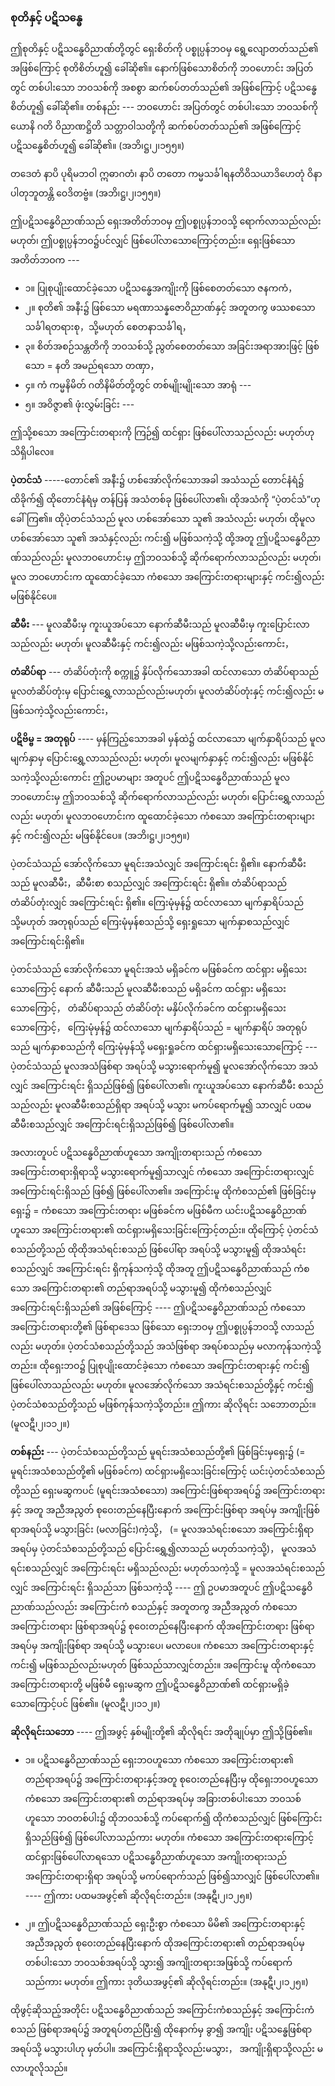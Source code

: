 ### စုတိနှင့် ပဋိသန္ဓေ

ဤစုတိနှင့် ပဋိသန္ဓေဝိညာဏ်တို့တွင် ရှေးစိတ်ကို ပစ္စုပ္ပန်ဘဝမှ ရွေ့လျောတတ်သည်၏ အဖြစ်ကြောင့် စုတိစိတ်ဟူ၍ ခေါ်ဆို၏။ 
နောက်ဖြစ်သောစိတ်ကို ဘဝဟောင်း အပြတ်တွင် တစ်ပါးသော ဘဝသစ်ကို အစစွာ ဆက်စပ်တတ်သည်၏ အဖြစ်ကြောင့် ပဋိသန္ဓေစိတ်ဟူ၍ ခေါ်ဆို၏။ 
တစ်နည်း --- ဘဝဟောင်း အပြတ်တွင် တစ်ပါးသော ဘဝသစ်ကို ယောနိ ဂတိ ဝိညာဏဋ္ဌိတိ သတ္တာဝါသတို့ကို ဆက်စပ်တတ်သည်၏ အဖြစ်ကြောင့် ပဋိသန္ဓေစိတ်ဟူ၍ ခေါ်ဆို၏။ (အဘိ၊ဋ္ဌ၊၂၊၁၅၅။)

တဒေတံ နာပိ ပုရိမဘဝါ ဣဓာဂတံ၊ နာပိ တတော ကမ္မသင်္ခါရနတိဝိသယာဒိဟေတုံ ဝိနာ ပါတုဘူတန္တိ ဝေဒိတဗ္ဗံ။ (အဘိ၊ဋ္ဌ၊၂၊၁၅၅။)

ဤပဋိသန္ဓေဝိညာဏ်သည် ရှေးအတိတ်ဘဝမှ ဤပစ္စုပ္ပန်ဘဝသို့ ရောက်လာသည်လည်း မဟုတ်၊ ဤပစ္စုပ္ပန်ဘဝ၌ပင်လျှင် ဖြစ်ပေါ်လာသောကြောင့်တည်း။ 
ရှေးဖြစ်သော အတိတ်ဘဝက ---

- ၁။ ပြုစုပျိုးထောင်ခဲ့သော ပဋိသန္ဓေအကျိုးကို ဖြစ်စေတတ်သော ဇနကကံ，
- ၂။ စုတိ၏ အနီး၌ ဖြစ်သော မရဏာသန္နဇောဝိညာဏ်နှင့် အတူတကွ ဖဿစသော သင်္ခါရတရားစု，သို့မဟုတ် စေတနာသင်္ခါရ，
- ၃။ စိတ်အစဉ်သန္တတိကို ဘဝသစ်သို့ ညွတ်စေတတ်သော အခြင်းအရာအားဖြင့် ဖြစ်သော = နတိ အမည်ရသော တဏှာ，
- ၄။ ကံ ကမ္မနိမိတ် ဂတိနိမိတ်တို့တွင် တစ်မျိုးမျိုးသော အာရုံ ---
- ၅။ အဝိဇ္ဇာ၏ ဖုံးလွှမ်းခြင်း ---

ဤသို့စသော အကြောင်းတရားကို ကြဉ်၍ ထင်ရှား ဖြစ်ပေါ်လာသည်လည်း မဟုတ်ဟု သိရှိပါလေ။

**ပဲ့တင်သံ** -----တောင်၏ အနီး၌ ဟစ်အော်လိုက်သောအခါ အသံသည် တောင်နံရံ၌ ထိခိုက်၍ ထိုတောင်နံရံမှ တန်ပြန် အသံတစ်ခု ဖြစ်ပေါ်လာ၏၊ ထိုအသံကို “ပဲ့တင်သံ”ဟု ခေါ်ကြ၏။ 
ထိုပဲ့တင်သံသည် မူလ ဟစ်အော်သော သူ၏ အသံလည်း မဟုတ်၊ ထိုမူလဟစ်အော်သော သူ၏ အသံနှင့်လည်း ကင်း၍ မဖြစ်သကဲ့သို့ ထို့အတူ ဤပဋိသန္ဓေဝိညာဏ်သည်လည်း မူလဘဝဟောင်းမှ ဤဘဝသစ်သို့ ဆိုက်ရောက်လာသည်လည်း မဟုတ်၊ မူလ ဘဝဟောင်းက ထူထောင်ခဲ့သော ကံစသော အကြောင်းတရားများနှင့် ကင်း၍လည်း မဖြစ်နိုင်ပေ။

**ဆီမီး** --- မူလဆီမီးမှ ကူးယူအပ်သော နောက်ဆီမီးသည် မူလဆီမီးမှ ကူးပြောင်းလာသည်လည်း မဟုတ်၊ မူလဆီမီးနှင့် ကင်း၍လည်း မဖြစ်သကဲ့သို့လည်းကောင်း，

**တံဆိပ်ရာ** --- တံဆိပ်တုံးကို စက္ကူ၌ နှိပ်လိုက်သောအခါ ထင်လာသော တံဆိပ်ရာသည် မူလတံဆိပ်တုံးမှ ပြောင်းရွှေ့လာသည်လည်းမဟုတ်၊ မူလတံဆိပ်တုံးနှင့် ကင်း၍လည်း မဖြစ်သကဲ့သို့လည်းကောင်း，

**ပဋိဗိမ္ဗ = အတုရုပ်** ---- မှန်ကြည့်သောအခါ မှန်ထဲ၌ ထင်လာသော မျက်နှာရိပ်သည် မူလမျက်နှာမှ ပြောင်းရွှေ့လာသည်လည်း မဟုတ်၊ မူလမျက်နှာနှင့် ကင်း၍လည်း မဖြစ်နိုင်သကဲ့သို့လည်းကောင်း ဤဥပမာများ အတူပင် ဤပဋိသန္ဓေဝိညာဏ်သည် မူလဘဝဟောင်းမှ ဤဘဝသစ်သို့ ဆိုက်ရောက်လာသည်လည်း မဟုတ်၊ ပြောင်းရွှေ့လာသည်လည်း မဟုတ်၊ မူလဘဝဟောင်းက ထူထောင်ခဲ့သော ကံစသော အကြောင်းတရားများနှင့် ကင်း၍လည်း မဖြစ်နိုင်ပေ။ (အဘိ၊ဋ္ဌ၊၂၊၁၅၅။)

ပဲ့တင်သံသည် အော်လိုက်သော မူရင်းအသံလျှင် အကြောင်းရင်း ရှိ၏။ 
နောက်ဆီမီးသည် မူလဆီမီး，ဆီမီးစာ စသည်လျှင် အကြောင်းရင်း ရှိ၏။ 
တံဆိပ်ရာသည် တံဆိပ်တုံးလျှင် အကြောင်းရင်း ရှိ၏။ 
ကြေးမုံမှန်၌ ထင်လာသော မျက်နှာရိပ်သည် သို့မဟုတ် အတုရုပ်သည် ကြေးမုံမှန်စသည်သို့ ရှေးရှုသော မျက်နှာစသည်လျှင် အကြောင်းရင်းရှိ၏။

ပဲ့တင်သံသည် အော်လိုက်သော မူရင်းအသံ မရှိခင်က မဖြစ်ခင်က ထင်ရှား မရှိသေးသောကြောင့် နောက် ဆီမီးသည် မူလဆီမီးစသည် မရှိခင်က ထင်ရှား မရှိသေးသောကြောင့်， တံဆိပ်ရာသည် တံဆိပ်တုံး မနှိပ်လိုက်ခင်က ထင်ရှားမရှိသေးသောကြောင့်， ကြေးမုံမှန်၌ ထင်လာသော မျက်နှာရိပ်သည် = မျက်နှာရိပ် အတုရုပ်သည် မျက်နှာစသည်ကို ကြေးမုံမှန်သို့ မရှေးရှုခင်က ထင်ရှားမရှိသေးသောကြောင့် ---ပဲ့တင်သံသည် မူလအသံဖြစ်ရာ အရပ်သို့ မသွားရောက်မူ၍ မူလအော်လိုက်သော အသံလျှင် အကြောင်းရင်း ရှိသည်ဖြစ်၍ ဖြစ်ပေါ်လာ၏၊ ကူးယူအပ်သော နောက်ဆီမီး စသည်သည်လည်း မူလဆီမီးစသည်ရှိရာ အရပ်သို့ မသွား မကပ်ရောက်မူ၍ သာလျှင် ပထမဆီမီးစသည်လျှင် အကြောင်းရင်းရှိသည်ဖြစ်၍ ဖြစ်ပေါ်လာ၏။

အလားတူပင် ပဋိသန္ဓေဝိညာဏ်ဟူသော အကျိုးတရားသည် ကံစသော အကြောင်းတရားရှိရာသို့ မသွားရောက်မူ၍သာလျှင် ကံစသော အကြောင်းတရားလျှင် အကြောင်းရင်းရှိသည် ဖြစ်၍ ဖြစ်ပေါ်လာ၏။ 
အကြောင်းမူ ထိုကံစသည်၏ ဖြစ်ခြင်းမှ ရှေး၌ = ကံစသော အကြောင်းတရား မဖြစ်ခင်က မဖြစ်မီက ယင်းပဋိသန္ဓေဝိညာဏ်ဟူသော အကြောင်းတရား၏ ထင်ရှားမရှိသေးခြင်းကြောင့်တည်း။ 
ထိုကြောင့် ပဲ့တင်သံစသည်တို့သည် ထိုထိုအသံရင်းစသည် ဖြစ်ပေါ်ရာ အရပ်သို့ မသွားမူ၍ ထိုအသံရင်းစသည်လျှင် အကြောင်းရင်း ရှိကုန်သကဲ့သို့ ထိုအတူ ဤပဋိသန္ဓေဝိညာဏ်သည် ကံစသော အကြောင်းတရား၏ တည်ရာအရပ်သို့ မသွားမူ၍ ထိုကံစသည်လျှင် အကြောင်းရင်းရှိသည်၏ အဖြစ်ကြောင့် ---- ဤပဋိသန္ဓေဝိညာဏ်သည် ကံစသော အကြောင်းတရားတို့၏ ဖြစ်ရာဒေသ ဖြစ်သော ရှေးဘဝမှ ဤပစ္စုပ္ပန်ဘဝသို့ လာသည်လည်း မဟုတ်။ 
ပဲ့တင်သံစသည်တို့သည် အသံဖြစ်ရာ အရပ်စသည်မှ မလာကုန်သကဲ့သို့တည်း။ 
ထိုရှေးဘဝ၌ ပြုစုပျိုးထောင်ခဲ့သော ကံစသော အကြောင်းတရားနှင့် ကင်း၍ ဖြစ်ပေါ်လာသည်လည်း မဟုတ်။ 
မူလအော်လိုက်သော အသံရင်းစသည်တို့နှင့် ကင်း၍ ပဲ့တင်သံစသည်တို့သည် မဖြစ်ကုန်သကဲ့သို့တည်း။ ဤကား ဆိုလိုရင်း သဘောတည်း။
(မူလဋီ၊၂၊၁၁၂။)

**တစ်နည်း** --- ပဲ့တင်သံစသည်တို့သည် မူရင်းအသံစသည်တို့၏ ဖြစ်ခြင်းမှရှေး၌ (= မူရင်းအသံစသည်တို့၏ မဖြစ်ခင်က) ထင်ရှားမရှိသေးခြင်းကြောင့် ယင်းပဲ့တင်သံစသည်တို့သည် ရှေးမဆွကပင် (မူရင်းအသံစသော) အကြောင်းဖြစ်ရာအရပ်၌ အကြောင်းတရားနှင့် အတူ အညီအညွတ် စုဝေးတည်နေပြီးနောက် အကြောင်းဖြစ်ရာ အရပ်မှ အကျိုးဖြစ်ရာအရပ်သို့ မသွားခြင်း (မလာခြင်း)ကဲ့သို့， (= မူလအသံရင်းစသော အကြောင်းရှိရာအရပ်မှ ပဲ့တင်သံစသည်တို့သည် ပြောင်းရွှေ့၍လာသည် မဟုတ်သကဲ့သို့)， မူလအသံရင်းစသည်လျှင် အကြောင်းရင်း မရှိသည်လည်း မဟုတ်သကဲ့သို့ = မူလအသံရင်းစသည်လျှင် အကြောင်းရင်း ရှိသည်သာ ဖြစ်သကဲ့သို့ ---- ဤ ဥပမာအတူပင် ဤပဋိသန္ဓေဝိညာဏ်သည်လည်း အကြောင်းကံ စသည်နှင့် အတူတကွ အညီအညွတ် ကံစသော အကြောင်းတရား ဖြစ်ရာအရပ်၌ စုဝေးတည်နေပြီးနောက် ထိုအကြောင်းတရား ဖြစ်ရာအရပ်မှ အကျိုးဖြစ်ရာ အရပ်သို့ မသွားပေ၊ မလာပေ။ 
ကံစသော အကြောင်းတရားနှင့် ကင်း၍ မဖြစ်သည်လည်းမဟုတ် ဖြစ်သည်သာလျှင်တည်း။ 
အကြောင်းမူ ထိုကံစသော အကြောင်းတရားတို့ မဖြစ်မီ ရှေးမဆွက ဤပဋိသန္ဓေဝိညာဏ်၏ ထင်ရှားမရှိခဲ့သောကြောင့်ပင် ဖြစ်၏။ (မူလဋီ၊၂၊၁၁၂။)

**ဆိုလိုရင်းသဘော** ---- ဤအဖွင့် နှစ်မျိုးတို့၏ ဆိုလိုရင်း အတိုချုပ်မှာ ဤသို့ဖြစ်၏။

- ၁။ ပဋိသန္ဓေဝိညာဏ်သည် ရှေးဘဝဟူသော ကံစသော အကြောင်းတရား၏ တည်ရာအရပ်၌ အကြောင်းတရားနှင့်အတူ စုဝေးတည်နေပြီးမှ ထိုရှေးဘဝဟူသော ကံစသော အကြောင်းတရား၏ တည်ရာအရပ်မှ အခြားတစ်ပါးသော ဘဝသစ်ဟူသော ဘဝတစ်ပါး၌ ထိုဘဝသစ်သို့ ကပ်ရောက်၍ ထိုကံစသည်လျှင် ဖြစ်ကြောင်း ရှိသည်ဖြစ်၍ ဖြစ်ပေါ်လာသည်ကား မဟုတ်။ 
ကံစသော အကြောင်းတရားကြောင့် ထင်ရှားဖြစ်ပေါ်လာရသော ပဋိသန္ဓေဝိညာဏ်ဟူသော အကျိုးတရားသည် အကြောင်းတရားရှိရာ အရပ်သို့ မကပ်ရောက်သည် ဖြစ်၍သာလျှင် ဖြစ်ပေါ်လာ၏။ 
---- ဤကား ပထမအဖွင့်၏ ဆိုလိုရင်းတည်း။ (အနုဋီ၊၂၊၁၂၅။)

- ၂။ ဤပဋိသန္ဓေဝိညာဏ်သည် ရှေးဦးစွာ ကံစသော မိမိ၏ အကြောင်းတရားနှင့် အညီအညွတ် စုဝေးတည်နေပြီးနောက် ထိုအကြောင်းတရား၏ တည်ရာအရပ်မှ တစ်ပါးသော ဘဝသစ်အရပ်သို့ သွား၍ အကျိုးတရားအဖြစ်သို့ ကပ်ရောက်သည်ကား မဟုတ်။ 
ဤကား ဒုတိယအဖွင့်၏ ဆိုလိုရင်းတည်း။ (အနုဋီ၊၂၊၁၂၅။)

ထိုဖွင့်ဆိုသည့်အတိုင်း ပဋိသန္ဓေဝိညာဏ်သည် အကြောင်းကံစသည်နှင့် အကြောင်းကံစသည် ဖြစ်ရာအရပ်၌ အတူရပ်တည်ပြီး၍ ထိုနောက်မှ ခွာ၍ အကျိုး ပဋိသန္ဓေဖြစ်ရာ အရပ်သို့ မသွားပါဟု မှတ်ပါ။ 
အကြောင်းရှိရာသို့လည်းမသွား， အကျိုးရှိရာသို့လည်း မလာဟူလိုသည်။
